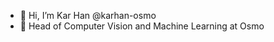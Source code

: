 - 👋 Hi, I’m Kar Han @karhan-osmo
- 👀 Head of Computer Vision and Machine Learning at Osmo



<!---
karhan-osmo/karhan-osmo is a ✨ special ✨ repository because its `README.md` (this file) appears on your GitHub profile.
You can click the Preview link to take a look at your changes.
--->
